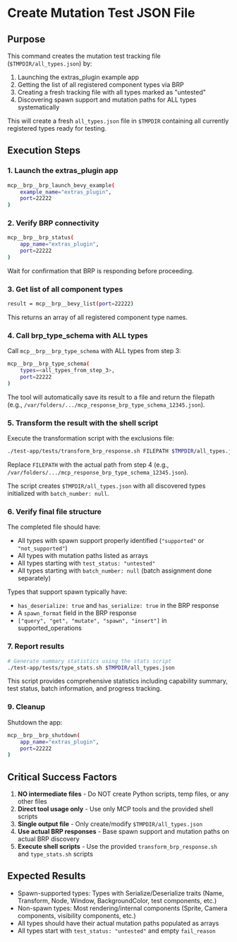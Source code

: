 # Create Mutation Test JSON File

## Purpose
This command creates the mutation test tracking file (`$TMPDIR/all_types.json`) by:
1. Launching the extras_plugin example app
2. Getting the list of all registered component types via BRP
3. Creating a fresh tracking file with all types marked as "untested"
4. Discovering spawn support and mutation paths for ALL types systematically

This will create a fresh `all_types.json` file in `$TMPDIR` containing all currently registered types ready for testing.

## Execution Steps

### 1. Launch the extras_plugin app
```bash
mcp__brp__brp_launch_bevy_example(
    example_name="extras_plugin",
    port=22222
)
```

### 2. Verify BRP connectivity
```bash
mcp__brp__brp_status(
    app_name="extras_plugin",
    port=22222
)
```

Wait for confirmation that BRP is responding before proceeding.

### 3. Get list of all component types
```bash
result = mcp__brp__bevy_list(port=22222)
```

This returns an array of all registered component type names.

### 4. Call brp_type_schema with ALL types

Call `mcp__brp__brp_type_schema` with ALL types from step 3:
```bash
mcp__brp__brp_type_schema(
    types=<all_types_from_step_3>,
    port=22222
)
```

The tool will automatically save its result to a file and return the filepath (e.g., `/var/folders/.../mcp_response_brp_type_schema_12345.json`).


### 5. Transform the result with the shell script

Execute the transformation script with the exclusions file:

```bash
./test-app/tests/transform_brp_response.sh FILEPATH $TMPDIR/all_types.json
```

Replace `FILEPATH` with the actual path from step 4 (e.g., `/var/folders/.../mcp_response_brp_type_schema_12345.json`).

The script creates `$TMPDIR/all_types.json` with all discovered types initialized with `batch_number: null`.

### 6. Verify final file structure
The completed file should have:
- All types with spawn support properly identified (`"supported"` or `"not_supported"`)
- All types with mutation paths listed as arrays
- All types starting with `test_status: "untested"`
- All types starting with `batch_number: null` (batch assignment done separately)

Types that support spawn typically have:
- `has_deserialize: true` and `has_serialize: true` in the BRP response
- A `spawn_format` field in the BRP response
- `["query", "get", "mutate", "spawn", "insert"]` in supported_operations

### 7. Report results
```bash
# Generate summary statistics using the stats script
./test-app/tests/type_stats.sh $TMPDIR/all_types.json
```

This script provides comprehensive statistics including capability summary, test status, batch information, and progress tracking.

### 9. Cleanup
Shutdown the app:
```bash
mcp__brp__brp_shutdown(
    app_name="extras_plugin",
    port=22222
)
```

## Critical Success Factors

1. **NO intermediate files** - Do NOT create Python scripts, temp files, or any other files
2. **Direct tool usage only** - Use only MCP tools and the provided shell scripts
3. **Single output file** - Only create/modify `$TMPDIR/all_types.json`
4. **Use actual BRP responses** - Base spawn support and mutation paths on actual BRP discovery
5. **Execute shell scripts** - Use the provided `transform_brp_response.sh` and `type_stats.sh` scripts

## Expected Results

- Spawn-supported types: Types with Serialize/Deserialize traits (Name, Transform, Node, Window, BackgroundColor, test components, etc.)
- Non-spawn types: Most rendering/internal components (Sprite, Camera components, visibility components, etc.)
- All types should have their actual mutation paths populated as arrays
- All types start with `test_status: "untested"` and empty `fail_reason`
